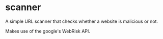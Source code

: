 # scanner

A simple URL scanner that checks whether a website is malicious or not.

Makes use of the google's WebRisk API.
